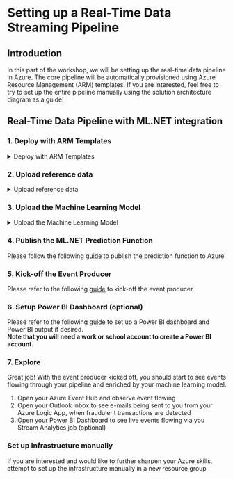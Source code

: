 # Setting up a Real-Time Data Streaming Pipeline

## Introduction
In this part of the workshop, we will be setting up the real-time data pipeline in Azure. The core pipeline will be automatically provisioned using Azure Resource Management (ARM) templates. If you are interested, feel free to try to set up the entire pipeline manually using the solution architecture diagram as a guide!

## Real-Time Data Pipeline with ML.NET integration

### 1. Deploy with ARM Templates
<details>
  <summary>Deploy with ARM Templates</summary>
  <p>

#### 1.1 Deploy ARM Template
- Navigate to [deploy an ARM template](https://portal.azure.com/#create/Microsoft.Template)
- Click on **Build your own Template in the Editor** ![editor](https://github.com/aslotte/mldotnet-real-time-data-streaming-workshop/blob/master/instructions/images/azure-custom-deploy.PNG) </br>
- Copy and paste the [ARM Template](https://github.com/aslotte/mldotnet-real-time-data-streaming-workshop/blob/master/src/real-time-data-streaming/deploy/pipeline-with-mldotnet.json)
- Click **Save**

#### 1.2 Enter valid parameter values
- Select to create a new resource group and enter a name
- Enter a notification e-mail to be used (needs to be an Outlook or Office365 e-mail)
![final](https://github.com/aslotte/mldotnet-real-time-data-streaming-workshop/blob/master/instructions/images/azure-custom-deploy-final.PNG) </br>

#### 1.3. Deploy
Select to agree with terms and conditions and click **Purchase** to trigger the deployment.
The deployment will take about 3-5 minutes to complete.
</br>
#### 1.4. Authenticate accounts
The ARM template will successfully set up the required infrastructure, but it will require you to authenticate your Outlook credentials manually.

##### 1.4.1 Authenticate Outlook Notifier 
- Navigate to your Azure Logic App (fraudulent-notifier)
- Click on **Edit** ![logic app](https://github.com/aslotte/mldotnet-real-time-data-streaming-workshop/blob/master/instructions/images/azure-edit-logic-app.png) </br>
- Click on the Outlook connection step and then the invalid connection symbol ![invalidconnection](https://github.com/aslotte/mldotnet-real-time-data-streaming-workshop/blob/master/instructions/images/azure-invalid-outlook.png) </br>
- Log-in with your credentials
- Navigate back to the Logic App overview page
- Click **Enable** to enable your trigger (if not already enabled)    
  </p>
</details>

### 2. Upload reference data
<details>
  <summary>Upload reference data</summary>
  <p>
    
#### 2.1 Upload reference data
The real-time pipeline utilizes reference data to enrich the stream. 
In this particular case we will be enriching the stream with information about where to send an notification e-mail in case the model detects a fraudulant transaction.

To upload the reference data, please do the following:
- In VS Code, open a new terminal window ![terminal](https://github.com/aslotte/mldotnet-real-time-data-streaming-workshop/blob/master/instructions/images/vscode-open-terminal.png) </br>
- In the terminal window, execute the following command to open the `reference-data.json` file </br> 
`code C:\mldotnet-real-time-data-streaming-workshop\src\real-time-data-streaming\stream-analytics\reference-data.json`![refData](https://github.com/aslotte/mldotnet-real-time-data-streaming-workshop/blob/master/instructions/images/vscode-reference-data.PNG)
- In `reference-data.json`, do a "Find All" and replace the current e-mail with the one you would like to get notifications too.
- In Azure, navigate to your storage account starting with mlmodel and select **Blob** ![storageAccount](https://github.com/aslotte/mldotnet-real-time-data-streaming-workshop/blob/master/instructions/images/azure-storage-blob.png)
- Select the container named **reference**
- Click on **Upload** and browse to, and upload the `reference-data.json` file. ![upload](https://github.com/aslotte/mldotnet-real-time-data-streaming-workshop/blob/master/instructions/images/azure-storage-upload.png)

  </p>
</details>

### 3. Upload the Machine Learning Model

<details>
  <summary>Upload the Machine Learning Model</summary>
  <p>
    
You can either upload your previously trained model or a pre-trained model found [here](https://github.com/aslotte/mldotnet-real-time-data-streaming-workshop/tree/master/src/machine-learning/model) to Azure.

To upload the model:
- In Azure, navigate to your storage account starting with mlmodel and select **Blob** ![storageAccount](https://github.com/aslotte/mldotnet-real-time-data-streaming-workshop/blob/master/instructions/images/azure-storage-blob.png)
- Select the container named **model**
- Click on **Upload** and browse to, and upload the `MLModel.zip` file. ![upload](https://github.com/aslotte/mldotnet-real-time-data-streaming-workshop/blob/master/instructions/images/azure-storage-upload.png)

</p>
</details>

### 4. Publish the ML.NET Prediction Function
Please follow the following [guide](https://github.com/aslotte/mldotnet-real-time-data-streaming-workshop/blob/master/instructions/part2-azure-function.md) to publish the prediction function to Azure

### 5. Kick-off the Event Producer
Please refer to the following [guide](https://github.com/aslotte/mldotnet-real-time-data-streaming-workshop/blob/master/instructions/part2-kickoff-event-producer.md) to kick-off the event producer.

### 6. Setup Power BI Dashboard (optional)
Please refer to the following [guide](https://github.com/aslotte/mldotnet-real-time-data-streaming-workshop/blob/master/instructions/part2-powerbi.md) to set up a Power BI dashboard and Power BI output if desired.</br>
**Note that you will need a work or school account to create a Power BI account.**

### 7. Explore
Great job! With the event producer kicked off, you should start to see events flowing through your pipeline and enriched by your machine learning model. 

1. Open your Azure Event Hub and observe event flowing
2. Open your Outlook inbox to see e-mails being sent to you from your Azure Logic App, when fraudulent transactions are detected
3. Open your Power BI Dashboard to see live events flowing via you Stream Analytics job (optional)

### Set up infrastructure manually
If you are interested and would like to further sharpen your Azure skills, attempt to set up the infrastructure manually in a new resource group
